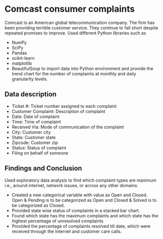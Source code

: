 # Comcast consumer complaints
Comcast is an American global telecommunication company. The firm has been providing terrible customer service. They continue to fall short despite repeated promises to 
improve. 
Used different Python libraries such as 
- NumPy
- SciPy 
- Pandas 
- scikit-learn 
- matplotlib 
- BeautifulSoup to import data into Python environment and provide the 
trend chart for the number of complaints at monthly and daily granularity levels. 

## Data description
- Ticket #: Ticket number assigned to each complaint
- Customer Complaint: Description of complaint
- Date: Date of complaint
- Time: Time of complaint
- Received Via: Mode of communication of the complaint
- City: Customer city
- State: Customer state
- Zipcode: Customer zip
- Status: Status of complaint
- Filing on behalf of someone


## Findings and Conclusion
Used exploratory data analysis to find which complaint types are maximum i.e., around internet, network issues, or across any other domains.
- Created a new categorical variable with value as Open and Closed. Open & Pending is to be categorized as Open and Closed & Solved is to be categorized as Closed.
- Provided state wise status of complaints in a stacked bar chart.
- Found which state has the maximum complaints and which state has the highest percentage of unresolved complaints
- Provided the percentage of complaints resolved till date, which were received through the Internet and customer care calls.
